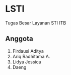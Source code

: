 # LSTI
Tugas Besar Layanan STI ITB

## Anggota
1. Firdausi Aditya
2. Ariq Radhitama A.
3. Lidya Jessica
4. Daeng